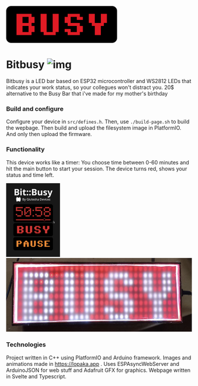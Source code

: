 <img src="front/bitbusy/public/busy.png" height=100> 

# Bitbusy   ![img](https://hackatime-badge.hackclub.com/U091LS2TL8M/bitbusy)
Bitbusy is a LED bar based on ESP32 microcontroller and WS2812 LEDs that indicates your work status, so your collegues won't distract you. 20$ alternative to the Busy Bar that i've made for my mother's birthday
### Build and configure
Configure your device in ```src/defines.h```. Then, use ```./build-page.sh``` to build the wepbage. Then build and upload the filesystem image in PlatformIO. And only then upload the firmware. 
### Functionality
This device works like a timer: You choose time between 0-60 minutes and hit the main button to start your session. The device turns red, shows your status and time left.   

<img src="img/interface.png" height=200> <img src="img/build.png" height=200>


### Technologies
Project written in C++ using PlatformIO and Arduino framework. Images and animations made in https://lopaka.app . Uses ESPAsyncWebServer and ArduinoJSON for web stuff and Adafruit GFX for graphics. Webpage written in Svelte and Typescript.
